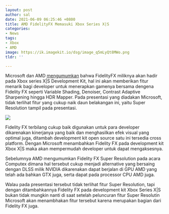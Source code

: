 ```yaml
---
layout: post
author: sal
date: 2021-06-09 06:25:46 +0800
title: AMD FidelityFX Memasuki Xbox Series X|S
categories:
- News
tags:
- Xbox
- AMD
image: https://ik.imagekit.io/dsg/image_q5mLyQt8MWo.png
tldr: ''

---
```

Microsoft dan AMD [mengumumkan](https://gpuopen.com/gsl-2021-xbox/) bahwa FidelityFX miliknya akan hadir pada Xbox series X|S Development Kit, hal ini akan memberikan fitur menarik bagi developer untuk menerapkan gamenya bersama dengena Fidelity FX seperti Variable Shading, Denoiser, Contrast Adaptive Sharpening hingga HDR Mapper. Pada presentasi yang diadakan Microsoft, tidak terlihat fitur yang cukup naik daun belakangan ini, yaitu Super Resolution tampil pada presentasi.

![](https://ik.imagekit.io/dsg/image_1__AgzZcSEAk.png)

Fidelity FX terbilang cukup baik digunakan untuk para developer dikarenakan kinerjanya yang baik dan menghasilkan efek visual yang optimal juga, ditambah development kit open source satu ini tersedia cross platform. Dengan Microsoft menambahkan Fidelity FX pada development kit Xbox X|S maka akan mempermudah developer untuk dapat mengaksesnya.

Sebelumnya AMD mengumumkan Fidelity FX Super Resolution pada acara Computex dimana hal tersebut cukup menjadi alternative yang bersaing dengan DLSS milik NVIDIA dikarenakan dapat berjalan di GPU AMD yang telah ada bahkan GTX juga, serta dapat pada processor CPU AMD juga.

Walau pada presentasi tersebut tidak terlihat fitur Super Resolution, tapi dengan ditambahkannya Fidelity FX pada development kit Xbox Series X|S bukan tidak mungkin nanti di saat setelah peluncuran fitur Super Resolutin Microsoft akan menambhakan fitur tersebut karena merupakan bagian dari Fidelity FX juga.